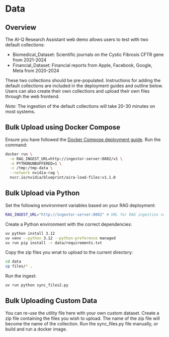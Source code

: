 # Data

## Overview 

The AI-Q Research Assistant web demo allows users to test with two default collections:

- Biomedical_Dataset: Scientific journals on the Cystic Fibrosis CFTR gene from 2021-2024
- Financial_Dataset: Financial reports from Apple, Facebook, Google, Meta from 2020-2024

These two collections should be pre-populated. Instructions for adding the default collections are included in the deployment guides and outline below. Users can also create their own collections and upload their own files through the web frontend.

*Note*: The ingestion of the default collections will take 20-30 minutes on most systems.

## Bulk Upload using Docker Compose

Ensure you have followed the [Docker Compose deployment guide](/docs/get-started/get-started-docker-compose.md). Run the command:

```bash
docker run \
  -e RAG_INGEST_URL=http://ingestor-server:8082/v1 \
  -e PYTHONUNBUFFERED=1 \
  -v /tmp:/tmp-data \
  --network nvidia-rag \
  nvcr.io/nvidia/blueprint/aira-load-files:v1.1.0
```

## Bulk Upload via Python 

Set the following environment variables based on your RAG deployment:

```bash
RAG_INGEST_URL="http://ingestor-server:8082" # URL for RAG ingestion server
```

Create a Python environment with the correct dependencies:

```bash
uv python install 3.12
uv venv --python 3.12 --python-preference managed
uv run pip install -r data/requirements.txt
```

Copy the zip files you wnat to upload to the current directory:

```bash
cd data
cp files/* .
```

Run the ingest: 

```bash
uv run python sync_files2.py
```

## Bulk Uploading Custom Data

You can re-use the utility file here with your own custom dataset. Create a zip file containing the files you wish to upload. The name of the zip file will become the name of the collection. Run the sync_files.py file manually, or build and run a docker image.
